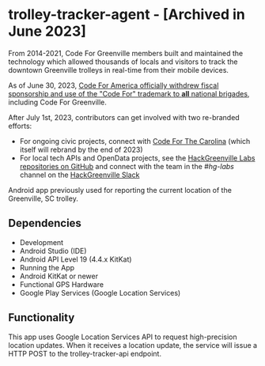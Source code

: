 # trolley-tracker-agent  - [Archived in June 2023]

<p>From 2014-2021, Code For Greenville members built and maintained the technology which allowed thousands of locals and visitors to track the downtown Greenville trolleys in real-time from their mobile devices.<p>

<p>As of June 30, 2023, <a href="https://codeforamerica.org/news/reflections-on-the-brigade-networks-next-chapter/">Code For America officially withdrew fiscal sponsorship and use of the "Code For" trademark to <strong>all</strong> national brigades</a>, including Code For Greenville.</p>

<p>After July 1st, 2023, contributors can get involved with two re-branded efforts:</p>

<ul>
	<li>For ongoing civic projects, connect with <a href="https://opencollective.com/code-for-the-carolinas">Code For The Carolina</a> (which itself will rebrand by the end of 2023)</li>
	<li>For local tech APIs and OpenData projects, see the <a href="https://github.com/hackgvl">HackGreenville Labs repositories on GitHub</a> and connect with the team in the <em>#hg-labs</em> channel on the <a href="https://hackgreenville.com/join-slack">HackGreenville Slack</a></li>
</ul>

Android app previously used for reporting the current location of the Greenville, SC trolley.

## Dependencies
- Development
 - Android Studio (IDE)
 - Android API Level 19 (4.4.x KitKat)
- Running the App
 - Android KitKat or newer
 - Functional GPS Hardware
 - Google Play Services (Google Location Services)

## Functionality
This app uses Google Location Services API to request high-precision location updates. When it receives a location update, the service will issue a HTTP POST to the trolley-tracker-api endpoint.
